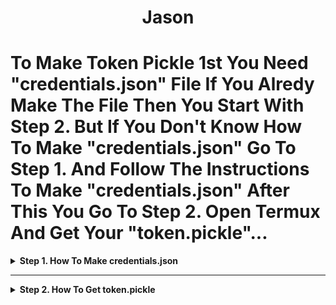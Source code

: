 <h1 align="center">Jason</h1>

# To Make Token Pickle 1st You Need "credentials.json" File If You Alredy Make The File Then You Start With Step 2. But If You Don't Know How To Make "credentials.json" Go To Step 1. And Follow The Instructions To Make "credentials.json" After This You Go To Step 2. Open Termux And Get Your "token.pickle"...

<details>
    <summary><b>Step 1. How To Make credentials.json</b></summary>
    
# How To Make credentials.json For Generating Token.pickle (Required*)

## Video Guide Or Step By Step Guide Choose Which Suits You Better.

### 1. Video Guide -: [GDrive](https://drive.google.com/file/d/1Iirb9fsnWUwvBJy9xd_CSk5M6c0FVeCq/view?usp=drivesdk)

### 2. Step By Step Guide -: 

### 1. Open [Google Cloud Console](https://console.cloud.google.com) And Go To "API and services" Section, And Click On "Enable APIs and services".

### 2. Create New Project Give A Name To Your Project And Click "Create".

### 3. After Creating Project Go To "OAuth Consent Screen" (In API and services Section).

### 4. Click On "Get Started".

### 5. In "App Information" Section, Give Your App A Name And User Support Email Then Click "Next".

### 6. In "Audience" Section, Click On "External" Then Next.

### 7. In "Contact Information" Section, Fill Your Email Then "Next".

### 8. In "Finish" Section, "Tick The Box" (Agree To Terms) Then "Continue" And "Create".

### 9. After Creating OAuth Consent Screen, Click On "Create OAuth Client".

### 10. Click On "Application Type*" And Select "Desktop App" Then Click "Create" Then "Download JSON" If JSON Doesn't Download, No Worries, Click "OK" Then Click 'Desktop client 1" And "Download JSON" And "Close".

### 11. After (Task 10) Go To "API and services" Section And Click On "Library".

### 12. In "API Library" Section Click On "Google Drive API" And Enable It. (You Can Also Search For Google Drive).

### 13. After Enabling Drive API Go To "OAuth Consent Screen" (In API and services Section) Go To "Data Access" Click "Add or remove scopes" Select "1,2,3" Only (Ex - 1.auth/userinfo.email | 2.auth/userinfo.profile | 3.openid) Then Click "Update" Then Click "Save".

### 14. After (Task 13.) Click On "Audience" Then Click "Pulish App" And "Confirm". (Now, You May Close Your Browser, Online Work Complete)

### 15. Open Your File Manager Or Any Other File Explorer Like (MT Manager, ZArchiver, Files Etc...) Then Go To Your Download Folder (/storage/emulated/0/Download) (Which Folder Where The "JSON" a.k.a "client.secret" File Downloaded) Move The "client.secret" File To "Storage" Not Any Folder (/storage/emulated/0/) After "client.secret" File Moved To Storage You Have To Rename The File From "client_secret" To "credentials.json" Done...

### Making of credentials.json Complete...

</details>

------

<details>
    <summary><b>Step 2. How To Get token.pickle</b></summary>
  
# How To Generate Token Pickle With Android Easily After Google Auth2.0 New policy update. Without any kind of error.

### 1. Install Termux [F-Droid](https://f-droid.org/en/packages/com.termux/)

### 2. Open Termux and just copy paste all the commands that described below, Make sure you have internet connection. if you see Y/n then Type y.

```
apt update && apt upgrade -y && apt install git python3 -y && apt upgrade python3 -y && pip install google-api-python-client google-auth-httplib2 google-auth-oauthlib

```

### 3.

```
apt update && apt upgrade
```

### 4.

```
git clone https://github.com/KingOfState/TokenPickle
```

### 5. make sure Credentials.json file present in your storage not in any folder. if not then just move credentials.json file into the storage. Not in any folder.
### 6. you have to give storage permission to termux. for that use this command.

```
termux-setup-storage
```

### 7.

```
cd /sdcard
```

### 8.

```
cp -r credentials.json /data/data/com.termux/files/home/TokenPickle
```

### 9.

```
cd
```

### 10.

```
cd TokenPickle
```

### 11.

```
python3 GenerateTokenPickle.py
```

### 12. You'll find a url https://accounts.google.com/o/oauth2/=offline like this. just copy this url and paste on browser and login into your google account. that's it. you'll see 'The authentication flow has completed. You may close this window' this massage. then you're done.

### 13.

```
cp -r token.pickle /sdcard
```

### 14. Boom 💥!

goto your sdcard (phone memory) you'll find token.pickle there.

We're Done.

# Enjoy And don't forget to star this repo 🙂

# Original Repo...

[`Anasty17`](https://github.com/anasty17)
